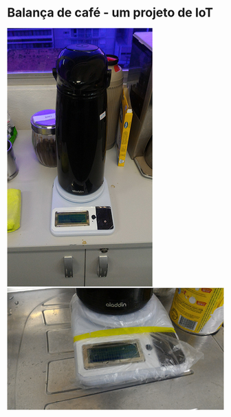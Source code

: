 # Balança de café - um projeto de IoT

![Balança de café](images/balanca01.jpg)
![Balança com a garrafa](images/balanca02.jpg)
